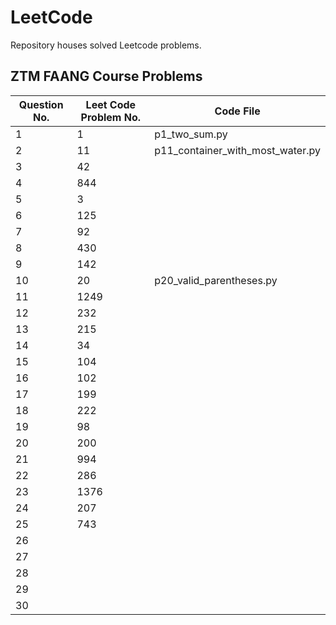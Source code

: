 # LeetCode

Repository houses solved Leetcode problems.

## ZTM FAANG Course Problems

| Question No. | Leet Code Problem No. | Code File                     |
| ------------ | --------------------- | ----------------------------- |
| 1            | 1                     | p1_two_sum.py                 |
| 2            | 11                    | p11_container_with_most_water.py |
| 3            | 42                    | |
| 4            | 844                   | |
| 5            | 3                     | |
| 6            | 125                   | |
| 7            | 92                    | |
| 8            | 430                   | |
| 9            | 142                   | |
| 10           | 20                    | p20_valid_parentheses.py       |
| 11           | 1249                  | |
| 12           | 232                   | |
| 13           | 215                   | |
| 14           | 34                    | |
| 15           | 104                   | |
| 16           | 102                   | |
| 17           | 199                   | |
| 18           | 222                   | |
| 19           | 98                    | |
| 20           | 200                   | |
| 21           | 994                   | |
| 22           | 286                   | |
| 23           | 1376                  | |
| 24           | 207                   | |
| 25           | 743                   | |
| 26           |                       | |
| 27           |                       | |
| 28           |                       | |
| 29           |                       | |
| 30           |                       | |
